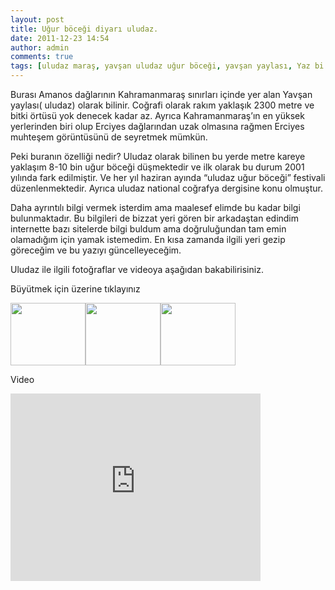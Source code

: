 ```yaml
---
layout: post
title: Uğur böceği diyarı uludaz.
date: 2011-12-23 14:54
author: admin
comments: true
tags: [uludaz maraş, yavşan uludaz uğur böceği, yavşan yaylası, Yaz bi yere]
---
```

Burası Amanos dağlarının Kahramanmaraş sınırları içinde yer alan Yavşan yaylası( uludaz) olarak bilinir. Coğrafi olarak rakım yaklaşık 2300 metre ve bitki örtüsü yok denecek kadar az. Ayrıca Kahramanmaraş’ın en yüksek yerlerinden biri olup Erciyes dağlarından uzak olmasına rağmen Erciyes muhteşem görüntüsünü de seyretmek mümkün.

Peki buranın özelliği nedir?
Uludaz olarak bilinen bu yerde metre kareye yaklaşım 8-10 bin uğur böceği düşmektedir ve ilk olarak bu durum 2001 yılında fark edilmiştir. Ve her yıl haziran ayında “uludaz uğur böceği” festivali düzenlenmektedir. Ayrıca uludaz national coğrafya dergisine konu olmuştur.

Daha ayrıntılı bilgi vermek isterdim ama maalesef elimde bu kadar bilgi bulunmaktadır. Bu bilgileri de bizzat yeri gören bir arkadaştan edindim internette bazı sitelerde bilgi buldum ama doğruluğundan tam emin olamadığım için yamak istemedim. En kısa zamanda ilgili yeri gezip göreceğim ve bu yazıyı güncelleyeceğim.

Uludaz ile ilgili fotoğraflar ve videoya aşağıdan bakabilirisiniz.

Büyütmek için üzerine tıklayınız

<a href="http://www.egitimvaktim.com/dosyalar/2011/12/uludaz-maras-yavsan-yaylasi.jpg"><img class="alignnone size-thumbnail wp-image-1343" title="uludaz-maras-yavsan-yaylasi" src="http://www.egitimvaktim.com/dosyalar/2011/12/uludaz-maras-yavsan-yaylasi-120x100.jpg" alt="" width="120" height="100" /></a><a href="http://www.egitimvaktim.com/dosyalar/2011/12/uludaz-yavsan-bocek-.jpg"><img class="alignnone size-thumbnail wp-image-1344" title="uludaz-yavsan-bocek-" src="http://www.egitimvaktim.com/dosyalar/2011/12/uludaz-yavsan-bocek--120x100.jpg" alt="" width="120" height="100" /></a><a href="http://www.egitimvaktim.com/dosyalar/2011/12/uludaz-maras-yavsan-yaylasi.jpg"><img class="alignnone size-thumbnail wp-image-1343" title="uludaz-maras-yavsan-yaylasi" src="http://www.egitimvaktim.com/dosyalar/2011/12/uludaz-maras-yavsan-yaylasi-120x100.jpg" alt="" width="120" height="100" /></a>

Video
<iframe frameborder="0" height="300" src="http://player.vimeo.com/video/20244138?title=0&amp;byline=0&amp;portrait=0" width="400"></iframe>
